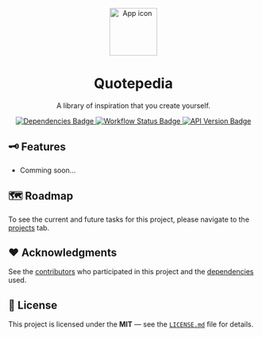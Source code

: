 <p align="center">
  <img width="96" src="https://github.com/user-attachments/assets/a7ca904e-0cd4-42cf-9b05-368b5ac250ad" alt="App icon" />
</p>

<h1 align="center">
  Quotepedia
</h1>

<p align="center">
  A library of inspiration that you create yourself.
</p>

<p align="center">
  <a href="https://github.com/quotepedia/web/network/dependencies">
    <img src="https://img.shields.io/librariesio/github/quotepedia/web" alt="Dependencies Badge" />
  </a>
  <a href="https://github.com/quotepedia/web/actions">
    <img src="https://img.shields.io/github/actions/workflow/status/quotepedia/web/lint.yaml" alt="Workflow Status Badge" />
  </a>
  <a href="https://github.com/quotepedia/api">
    <img src="https://img.shields.io/badge/API-0.0.0-blue" alt="API Version Badge" />
  </a>
</p>

## 🗝️ Features

* Comming soon…

## 🗺️ Roadmap

To see the current and future tasks for this project, please navigate to the [projects](https://github.com/quotepedia/web/projects) tab.

## ❤️ Acknowledgments

See the [contributors](https://github.com/quotepedia/web/contributors) who participated in this project and the [dependencies](https://github.com/quotepedia/web/network/dependencies) used.

## 📜 License

This project is licensed under the **MIT** — see the [`LICENSE.md`](LICENSE.md) file for details.
